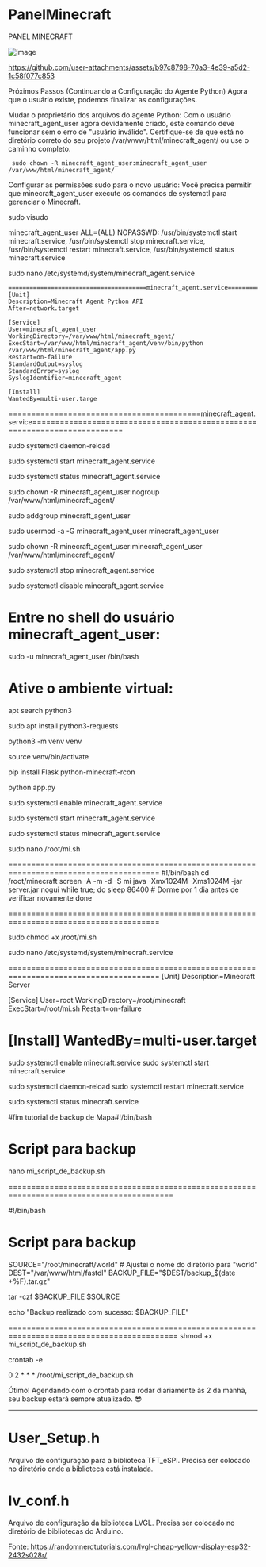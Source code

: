 # PanelMinecraft
PANEL MINECRAFT

![image](https://github.com/user-attachments/assets/89f26776-c838-4bf1-be60-a24bae94b4fa)


https://github.com/user-attachments/assets/b97c8798-70a3-4e39-a5d2-1c58f077c853


Próximos Passos (Continuando a Configuração do Agente Python)
Agora que o usuário existe, podemos finalizar as configurações.

Mudar o proprietário dos arquivos do agente Python:
Com o usuário minecraft_agent_user agora devidamente criado, este comando deve funcionar sem o erro de "usuário inválido". Certifique-se de que está no diretório correto do seu projeto /var/www/html/minecraft_agent/ ou use o caminho completo.

     sudo chown -R minecraft_agent_user:minecraft_agent_user /var/www/html/minecraft_agent/

Configurar as permissões sudo para o novo usuário:
Você precisa permitir que minecraft_agent_user execute os comandos de systemctl para gerenciar o Minecraft.

   sudo visudo

   minecraft_agent_user ALL=(ALL) NOPASSWD: /usr/bin/systemctl start minecraft.service, /usr/bin/systemctl stop minecraft.service, /usr/bin/systemctl restart minecraft.service, /usr/bin/systemctl status minecraft.service

   sudo nano /etc/systemd/system/minecraft_agent.service
    
    =======================================minecraft_agent.service===============================================================================
    [Unit]
    Description=Minecraft Agent Python API
    After=network.target

    [Service]
    User=minecraft_agent_user
    WorkingDirectory=/var/www/html/minecraft_agent/
    ExecStart=/var/www/html/minecraft_agent/venv/bin/python /var/www/html/minecraft_agent/app.py
    Restart=on-failure
    StandardOutput=syslog
    StandardError=syslog
    SyslogIdentifier=minecraft_agent

    [Install]
    WantedBy=multi-user.targe
   ==========================================minecraft_agent.service==========================================================================

   sudo systemctl daemon-reload

   sudo systemctl start minecraft_agent.service

   sudo systemctl status minecraft_agent.service

   sudo chown -R minecraft_agent_user:nogroup /var/www/html/minecraft_agent/

   sudo addgroup minecraft_agent_user

   sudo usermod -a -G minecraft_agent_user minecraft_agent_user

   sudo chown -R minecraft_agent_user:minecraft_agent_user /var/www/html/minecraft_agent/

   sudo systemctl stop minecraft_agent.service
  
   sudo systemctl disable minecraft_agent.service

  # Entre no shell do usuário minecraft_agent_user:

  sudo -u minecraft_agent_user /bin/bash

  # Ative o ambiente virtual:

  apt search python3

  sudo apt install python3-requests

  python3 -m venv venv
  
  source venv/bin/activate

  pip install Flask python-minecraft-rcon

  python app.py

  sudo systemctl enable minecraft_agent.service
  
  sudo systemctl start minecraft_agent.service
  
  sudo systemctl status minecraft_agent.service


  sudo nano /root/mi.sh

=======================================================================================
#!/bin/bash
cd /root/minecraft
screen -A -m -d -S mi java -Xmx1024M -Xms1024M -jar server.jar nogui
while true; do
    sleep 86400 # Dorme por 1 dia antes de verificar novamente
done

=======================================================================================

sudo chmod +x /root/mi.sh

sudo nano /etc/systemd/system/minecraft.service

=======================================================================================
[Unit]
Description=Minecraft Server

[Service]
User=root
WorkingDirectory=/root/minecraft
ExecStart=/root/mi.sh
Restart=on-failure

[Install]
WantedBy=multi-user.target
========================================================================================

sudo systemctl enable minecraft.service
sudo systemctl start minecraft.service


sudo systemctl daemon-reload
sudo systemctl restart minecraft.service


sudo systemctl status minecraft.service



#fim tutorial de backup de Mapa#!/bin/bash
# Script para backup


nano mi_script_de_backup.sh


==========================================================================================

#!/bin/bash
# Script para backup

SOURCE="/root/minecraft/world"  # Ajustei o nome do diretório para "world"
DEST="/var/www/html/fastdl"
BACKUP_FILE="$DEST/backup_$(date +%F).tar.gz"

tar -czf $BACKUP_FILE $SOURCE

echo "Backup realizado com sucesso: $BACKUP_FILE"


===========================================================================================
shmod +x mi_script_de_backup.sh

crontab -e

0 2 * * * /root/mi_script_de_backup.sh

Ótimo! Agendando com o crontab para rodar diariamente às 2 da manhã, seu backup estará sempre atualizado. 😎


-----------------------------------------------------------------------------------------------------------------



# User_Setup.h

Arquivo de configuração para a biblioteca TFT_eSPI. Precisa ser colocado no diretório onde a biblioteca está instalada.

# lv_conf.h

Arquivo de configuração da biblioteca LVGL. Precisa ser colocado no diretório de bibliotecas do Arduino.

Fonte: https://randomnerdtutorials.com/lvgl-cheap-yellow-display-esp32-2432s028r/



  


  



   

